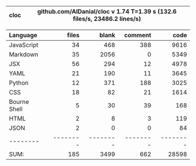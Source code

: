 cloc|github.com/AlDanial/cloc v 1.74  T=1.39 s (132.6 files/s, 23486.2 lines/s)
--- | ---

Language|files|blank|comment|code
:-------|-------:|-------:|-------:|-------:
JavaScript|34|468|388|9616
Markdown|35|2056|0|5349
JSX|56|294|12|4978
YAML|21|190|11|3645
Python|12|371|188|3025
CSS|18|82|21|1614
Bourne Shell|5|30|39|168
HTML|2|8|3|119
JSON|2|0|0|84
--------|--------|--------|--------|--------
SUM:|185|3499|662|28598
